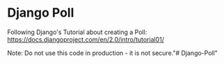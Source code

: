 # Django Poll

Following Django's Tutorial about creating a Poll:
https://docs.djangoproject.com/en/2.0/intro/tutorial01/

Note: Do not use this code in production - it is not secure."# Django-Poll" 
